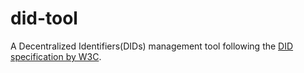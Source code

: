 # did-tool

A Decentralized Identifiers(DIDs) management tool following the [DID specification by W3C](https://www.w3.org/TR/did-core).

